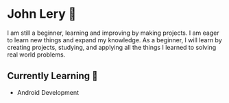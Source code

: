 # John Lery 👻

I am still a beginner, learning and improving by making projects. I am eager to learn new things and expand my knowledge. As a beginner, I will learn by creating projects, studying, and applying all the things I learned to solving real world problems.

## Currently Learning 📖
* Android Development
